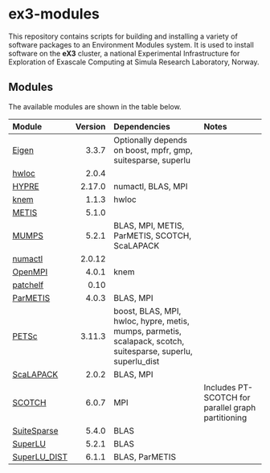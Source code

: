 # ex3-modules
This repository contains scripts for building and installing a variety of software packages to an Environment Modules system. It is used to install software on the **eX3** cluster, a national Experimental Infrastructure for Exploration of Exascale Computing at Simula Research Laboratory, Norway.


## Modules
The available modules are shown in the table below.

| Module       | Version | Dependencies | Notes |
| :---         | ---:    | :---         | :---  |
| [Eigen](http://eigen.tuxfamily.org/index.php?title=Main_Page) | 3.3.7 | Optionally depends on boost, mpfr, gmp, suitesparse, superlu | |
| [hwloc](https://www.open-mpi.org/projects/hwloc/) | 2.0.4 | | |
| [HYPRE](https://computing.llnl.gov/projects/hypre-scalable-linear-solvers-multigrid-methods) | 2.17.0 | numactl, BLAS, MPI | |
| [knem](http://knem.gforge.inria.fr/) | 1.1.3 | hwloc | |
| [METIS](http://glaros.dtc.umn.edu/gkhome/metis/metis/overview) | 5.1.0 | | |
| [MUMPS](http://mumps.enseeiht.fr/) | 5.2.1 | BLAS, MPI, METIS, ParMETIS, SCOTCH, ScaLAPACK | |
| [numactl](https://github.com/numactl/numactl) | 2.0.12 | | |
| [OpenMPI](https://www.open-mpi.org) | 4.0.1 | knem | |
| [patchelf](https://nixos.org/patchelf.html) | 0.10 | | |
| [ParMETIS](http://glaros.dtc.umn.edu/gkhome/metis/parmetis/overview) | 4.0.3 | BLAS, MPI | |
| [PETSc](https://www.mcs.anl.gov/petsc/) | 3.11.3 | boost, BLAS, MPI, hwloc, hypre, metis, mumps, parmetis, scalapack, scotch, suitesparse, superlu, superlu\_dist | |
| [ScaLAPACK](http://www.netlib.org/scalapack/) | 2.0.2 | BLAS, MPI | |
| [SCOTCH](https://www.labri.fr/perso/pelegrin/scotch/) | 6.0.7 | MPI | Includes PT-SCOTCH for parallel graph partitioning |
| [SuiteSparse](http://faculty.cse.tamu.edu/davis/suitesparse.html) | 5.4.0 | BLAS | |
| [SuperLU](https://github.com/xiaoyeli/superlu) | 5.2.1 | BLAS | |
| [SuperLU\_DIST](https://github.com/xiaoyeli/superlu_dist) | 6.1.1 | BLAS, ParMETIS | |
